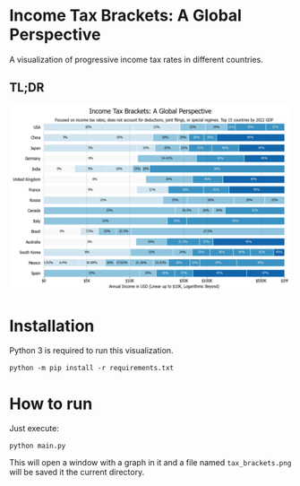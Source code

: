 # Income Tax Brackets: A Global Perspective

A visualization of progressive income tax rates in different countries.

## TL;DR
![Tax Brackets](tax_brackets.png)

# Installation

Python 3 is required to run this visualization.

```shell
python -m pip install -r requirements.txt
```

# How to run

Just execute:

```shell
python main.py
```

This will open a window with a graph in it and a file named `tax_brackets.png` will be saved it the current directory.
